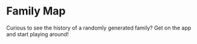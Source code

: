 # Family Map
Curious to see the history of a randomly generated family? Get on the app and start playing around!
